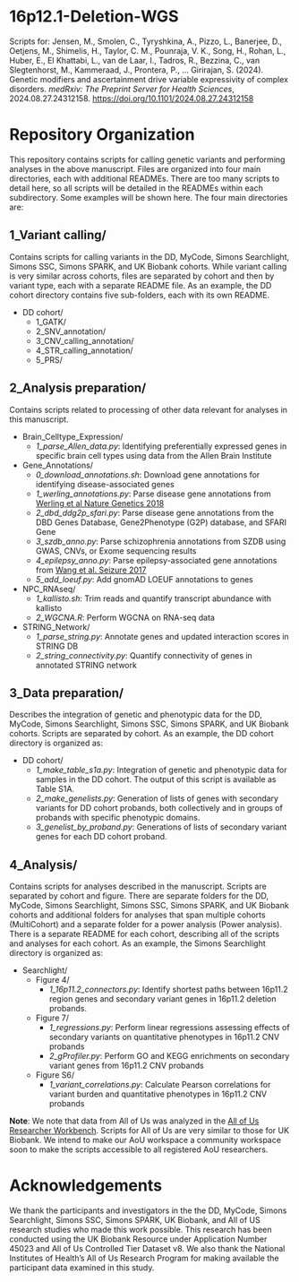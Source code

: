 # 16p12.1-Deletion-WGS
Scripts for:
Jensen, M., Smolen, C., Tyryshkina, A., Pizzo, L., Banerjee, D., Oetjens, M., Shimelis, H., Taylor, C. M., Pounraja, V. K., Song, H., Rohan, L., Huber, E., El Khattabi, L., van de Laar, I., Tadros, R., Bezzina, C., van Slegtenhorst, M., Kammeraad, J., Prontera, P., … Girirajan, S. (2024). Genetic modifiers and ascertainment drive variable expressivity of complex disorders. _medRxiv: The Preprint Server for Health Sciences_, 2024.08.27.24312158. https://doi.org/10.1101/2024.08.27.24312158

# Repository Organization
This repository contains scripts for calling genetic variants and performing analyses in the above manuscript. Files are organized into four main directories, each with additional READMEs. There are too many scripts to detail here, so all scripts will be detailed in the READMEs within each subdirectory. Some examples will be shown here. The four main directories are:
  ## 1_Variant calling/
  Contains scripts for calling variants in the DD, MyCode, Simons Searchlight, Simons SSC, Simons SPARK, and UK Biobank cohorts. While variant calling is very similar across cohorts, files are separated by cohort and then by variant type, each with a separate README file. As an example, the DD cohort directory contains five sub-folders, each with its own README.
  
 - DD cohort/
   - 1_GATK/
   - 2_SNV_annotation/
   - 3_CNV_calling_annotation/
   - 4_STR_calling_annotation/
   - 5_PRS/

  ## 2_Analysis preparation/
  Contains scripts related to processing of other data relevant for analyses in this manuscript.
  - Brain_Celltype_Expression/
    - _1_parse_Allen_data.py_: Identifying preferentially expressed genes in specific brain cell types using data from the Allen Brain Institute
  - Gene_Annotations/
    - _0_download_annotations.sh_: Download gene annotations for identifying disease-associated genes
    - _1_werling_annotations.py_: Parse disease gene annotations from [Werling et al Nature Genetics 2018](https://pubmed.ncbi.nlm.nih.gov/29700473/)
    - _2_dbd_ddg2p_sfari.py_: Parse disease gene annotations from the DBD Genes Database, Gene2Phenotype (G2P) database, and SFARI Gene
    - _3_szdb_anno.py_: Parse schizophrenia annotations from SZDB using GWAS, CNVs, or Exome sequencing results
    - _4_epilepsy_anno.py_: Parse epilepsy-associated gene annotations from [Wang et al. Seizure 2017](https://pubmed.ncbi.nlm.nih.gov/28007376/)
    - _5_add_loeuf.py_: Add gnomAD LOEUF annotations to genes
  - NPC_RNAseq/
    - _1_kallisto.sh_: Trim reads and quantify transcript abundance with kallisto
    - _2_WGCNA.R_: Perform WGCNA on RNA-seq data
  - STRING_Network/
    -  _1_parse_string.py_: Annotate genes and updated interaction scores in STRING DB
    -  _2_string_connectivity.py_: Quantify connectivity of genes in annotated STRING network

  ## 3_Data preparation/
  Describes the integration of genetic and phenotypic data for the DD, MyCode, Simons Searchlight, Simons SSC, Simons SPARK, and UK Biobank cohorts. Scripts are separated by cohort. As an example, the DD cohort directory is organized as:
  - DD cohort/
    - _1_make_table_s1a.py_: Integration of genetic and phenotypic data for samples in the DD cohort. The output of this script is available as Table S1A.
    - _2_make_genelists.py_: Generation of lists of genes with secondary variants for DD cohort probands, both collectively and in groups of probands with specific phenotypic domains.
    - _3_genelist_by_proband.py_: Generations of lists of secondary variant genes for each DD cohort proband.

  ## 4_Analysis/
  Contains scripts for analyses described in the manuscript. Scripts are separated by cohort and figure. There are separate folders for the DD, MyCode, Simons Searchlight, Simons SSC, Simons SPARK, and UK Biobank cohorts and additional folders for analyses that span multiple cohorts (MultiCohort) and a separate folder for a power analysis (Power analysis). There is a separate README for each cohort, describing all of the scripts and analyses for each cohort. As an example, the Simons Searchlight directory is organized as:
  - Searchlight/
    - Figure 4/
      - _1_16p11.2_connectors.py_: Identify shortest paths between 16p11.2 region genes and secondary variant genes in 16p11.2 deletion probands.
    - Figure 7/
      - _1_regressions.py_: Perform linear regressions assessing effects of secondary variants on quantitative phenotypes in 16p11.2 CNV probands
      - _2_gProfiler.py_: Perform GO and KEGG enrichments on secondary variant genes from 16p11.2 CNV probands
    - Figure S6/
      - _1_variant_correlations.py_: Calculate Pearson correlations for variant burden and quantitative phenotypes in 16p11.2 CNV probands

**Note**:  We note that data from All of Us was analyzed in the [All of Us Researcher Workbench](https://researchallofus.org/data-tools/workbench/). Scripts for All of Us are very similar to those for UK Biobank. We intend to make our AoU workspace a community workspace soon to make the scripts accessible to all registered AoU researchers.

# Acknowledgements
We thank the participants and investigators in the the DD, MyCode, Simons Searchlight, Simons SSC, Simons SPARK, UK Biobank, and All of US research studies who made this work possible. This research has been conducted using the UK Biobank Resource under Application Number 45023 and All of Us Controlled Tier Dataset v8. We also thank the National Institutes of Health’s All of Us Research Program for making available the participant data examined in this study.
